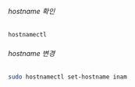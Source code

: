###### hostname 확인
```bash
hostnamectl
```
###### hostname 변경
```bash
sudo hostnamectl set-hostname inam
```
